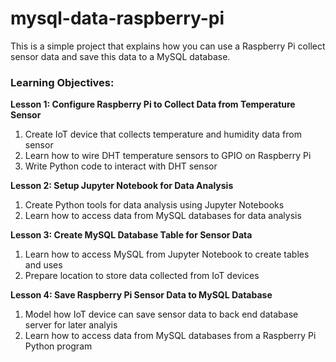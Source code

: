 # mysql-data-raspberry-pi
This is a simple project that explains how you can use a Raspberry Pi collect sensor data and save this data to a MySQL database.

### Learning Objectives:

<b>Lesson 1: Configure Raspberry Pi to Collect Data from Temperature Sensor</b>
<ol>
<li>Create IoT device that collects temperature and humidity data from sensor</li>
<li>Learn how to wire DHT temperature sensors to GPIO on Raspberry Pi</li>
<li>Write Python code to interact with DHT sensor</li>
</ol>

<b>Lesson 2: Setup Jupyter Notebook for Data Analysis</b>
<ol>
    <li>Create Python tools for data analysis using Jupyter Notebooks</li>
    <li>Learn how to access data from MySQL databases for data analysis</li>
    
</ol>

<b> Lesson 3: Create MySQL Database Table for Sensor Data</b>
<ol>
    <li>Learn how to access MySQL from Jupyter Notebook to create tables and uses</li>
    <li>Prepare location to store data collected from IoT devices</li>    
</ol>

<b>Lesson 4: Save Raspberry Pi Sensor Data to MySQL Database</b>
<ol>
    <li>Model how IoT device can save sensor data to back end database server for later analyis</li>
    <li>Learn how to access data from MySQL databases from a Raspberry Pi Python program</li>  
</ol>
